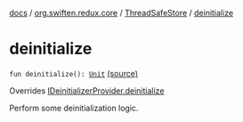 [docs](../../index.md) / [org.swiften.redux.core](../index.md) / [ThreadSafeStore](index.md) / [deinitialize](./deinitialize.md)

# deinitialize

`fun deinitialize(): `[`Unit`](https://kotlinlang.org/api/latest/jvm/stdlib/kotlin/-unit/index.html) [(source)](https://github.com/protoman92/KotlinRedux/tree/master/common/common-core/src/main/kotlin/org/swiften/redux/core/ThreadSafeStore.kt#L52)

Overrides [IDeinitializerProvider.deinitialize](../-i-deinitializer-provider/deinitialize.md)

Perform some deinitialization logic.

